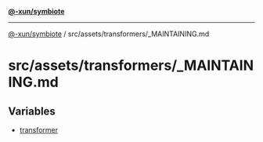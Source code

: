 [**@-xun/symbiote**](../../../../README.md)

***

[@-xun/symbiote](../../../../README.md) / src/assets/transformers/\_MAINTAINING.md

# src/assets/transformers/\_MAINTAINING.md

## Variables

- [transformer](variables/transformer.md)

